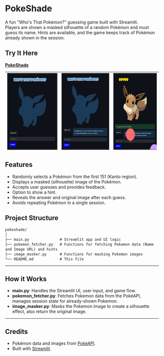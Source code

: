 # PokeShade

A fun "Who's That Pokémon?" guessing game built with Streamlit.  
Players are shown a masked silhouette of a random Pokémon and must guess its name. Hints are available, and the game keeps track of Pokémon already shown in the session.

## Try It Here

**[PokeShade](https://poke-shade.streamlit.app/)**

| <img src="sample_image/1.png" height="250"/> | <img src="sample_image/2.png" height="250"/> | <img src="sample_image/3.png" height="250"/> |
| :------------------------------------------: | :------------------------------------------: | :------------------------------------------: |

## Features

- Randomly selects a Pokémon from the first 151 (Kanto region).
- Displays a masked (silhouette) image of the Pokémon.
- Accepts user guesses and provides feedback.
- Option to show a hint.
- Reveals the answer and original image after each guess.
- Avoids repeating Pokémon in a single session.

## Project Structure

```
pokeshade/
│
├── main.py              # Streamlit app and UI logic
├── pokemon_fetcher.py   # Functions for fetching Pokemon data (Name and Image URL) and hints
├── image_masker.py      # Functions for masking Pokemon images
└── README.md            # This file
```

---

## How it Works

- **main.py**: Handles the Streamlit UI, user input, and game flow.
- **pokemon_fetcher.py**: Fetches Pokemon data from the PokéAPI, manages session state for already-shown Pokemon.
- **image_masker.py**: Masks the Pokemon image to create a silhouette effect, also return the original image.

---

## Credits

- Pokémon data and images from [PokéAPI](https://pokeapi.co/).
- Built with [Streamlit](https://streamlit.io/).
